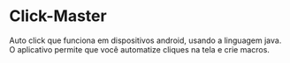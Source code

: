 # Click-Master
Auto click que funciona em dispositivos android, usando a linguagem java. O aplicativo permite que você automatize cliques na tela e crie macros.
